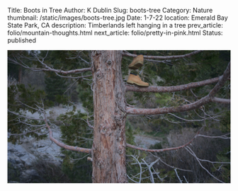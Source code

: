 Title: Boots in Tree
Author: K Dublin
Slug: boots-tree
Category: Nature
thumbnail: /static/images/boots-tree.jpg
Date: 1-7-22
location: Emerald Bay State Park, CA
description: Timberlands left hanging in a tree
prev_article: folio/mountain-thoughts.html
next_article: folio/pretty-in-pink.html
Status: published

<img src="../static/images/boots-tree.jpg" alt="Timberlands left hanging in a tree" width=1000px />
